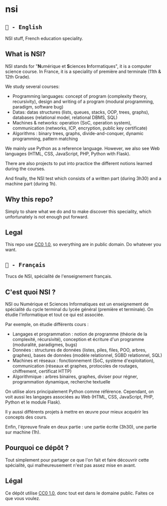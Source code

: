 # nsi

## `🍵 - English`
NSI stuff, French education speciality.

## What is NSI?
NSI stands for "**N**umérique et **S**ciences **I**nformatiques", it is a computer science course.
In France, it is a speciality of première and terminale (11th & 12th Grade).

We study several courses:
- Programming languages: concept of program (complexity theory, recursivity), design and writing of a program (modural programming, paradigm, software bug)
- Datas: datas structures (lists, queues, stacks, OOP, trees, graphs), databases (relational model, relational DBMS, SQL)
- Machines & networks: operation (SoC, operation system), communication (networks, ICP, encryption, public key certificate)
- Algorithms : binary trees, graphs, divide-and-conquer, dynamic programming, pattern matching

We mainly use Python as a reference language. However, we also see Web languages (HTML, CSS, JavaScript, PHP, Python with Flask).

There are also projects to put into practice the different notions learned during the courses.

And finally, the NSI test which consists of a written part (during 3h30) and a machine part (during 1h).

## Why this repo?
Simply to share what we do and to make discover this speciality, which unfortunately is not enough put forward.

## Legal
This repo use [CC0 1.0](LICENSE), so everything are in public domain. Do whatever you want.


## `🥖 - Français`
Trucs de NSI, spécialité de l'enseignement français.

## C'est quoi NSI ?
NSI ou Numérique et Sciences Informatiques est un enseignement de spécialité du cycle terminal du lycée général (première et terminale).
On étudie l'informatique et tout ce qui est associée.

Par exemple, on étudie différents cours :
- Langages et programmation : notion de programme (théorie de la complexité, récursivité), conception et écriture d'un programme (moduralité, paradigmes, bugs)
- Données : structures de données (listes, piles, files, POO, arbres, graphes), bases de données (modèle relationnel, SGBD relationnel, SQL)
- Machines et réseaux : fonctionnement (SoC, système d'exploitation), communication (réseaux et graphes, protocoles de routages, chiffrement, certificat HTTP)
- Algorithmique : arbres binaires, graphes, diviser pour régner, programmation dynamique, recherche textuelle

On utilise alors principalement Python comme référence. Cependant, on voit aussi les langages associées au Web (HTML, CSS, JavaScript, PHP, Python et le module Flask).

Il y aussi différents projets à mettre en œuvre pour mieux acquérir les concepts des cours.

Enfin, l'épreuve finale en deux partie : une partie écrite (3h30), une partie sur machine (1h).

## Pourquoi ce dépôt ?
Tout simplement pour partager ce que l'on fait et faire découvrir cette spécialité, qui malheureusement n'est pas assez mise en avant.

## Légal
Ce dépôt utilise [CC0 1.0](LICENSE), donc tout est dans le domaine public. Faites ce que vous voulez.
